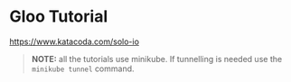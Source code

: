 # Gloo Tutorial

https://www.katacoda.com/solo-io

> **NOTE:** all the tutorials use minikube. If tunnelling is needed use the `minikube tunnel` command.
